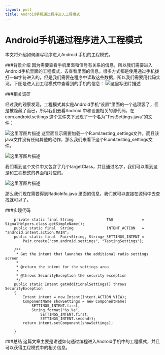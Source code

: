 ```yaml
---
layout: post 
title: Android手机通过程序进入工程模式
---
```

# Android手机通过程序进入工程模式


本文将介绍如何编写程序进入Android 手机的工程模式。



###背景介绍
因为需要查看手机里面和信号有关系的信息，所以我们需要进入Android手机里面的工程模式，去查看里面的信息。很多方式都是使用通过手机拨打一串字符进入的，但是我们需要在程序中读取这些数据，所以我们需要用代码实现。下图是进入到工程模式中查看到的手机的信息：
![这里写图片描述](http://img.blog.csdn.net/20150409091832316)



###相关调研

经过我的观察发现，工程模式其实是Android手机“设置”里面的一个选项罢了，但是被隐藏了而已，所以我们去看Android 中和设置相关的源代码，在com.android.settings 这个文件夹下发现了一个名为“TestSettings.java”的文件：

![这里写图片描述](http://img.blog.csdn.net/20150409091815577)
这里面显示需要加载一个R.xml.testing_settings文件，而且该java文件没有任何其他的动作，那么我们来看下这个R.xml.testing_settings文件。

![这里写图片描述](http://img.blog.csdn.net/20150409091758276)

我们看到这个文件中又包含了几个targetClass，并且通过名字，我们可以看到这是和工程模式的界面相对应的。

![这里写图片描述](http://img.blog.csdn.net/20150409091744845)

那么我们现在需要得到RadioInfo.java 里面的信息，我们就可以直接在源码中去查找就可以了。


###实现代码

	    private static final String               TAG             = SignalHelpers.class.getSimpleName();
	    public static final  String               INTENT_ACTION   = "android.intent.action.MAIN";
	    public static final  Pair<String, String> SETTINGS_INTENT =
	        Pair.create("com.android.settings", "TestingSettings");
	
	    /**
	     * Get the intent that launches the additional radio settings screen
	     *
	     * @return the intent for the settings area
	     *
	     * @throws SecurityException the security exception
	     */
	    public static Intent getAdditionalSettings() throws SecurityException
	    {
	        Intent intent = new Intent(Intent.ACTION_VIEW);
	        ComponentName showSettings = new ComponentName(
	            SETTINGS_INTENT.first,
	            String.format("%s.%s",
	                SETTINGS_INTENT.first,
	                SETTINGS_INTENT.second));
	        return intent.setComponent(showSettings);
	        
	    }


###总结
这篇文章主要是讲述如何通过编程进入Android手机中的工程模式，并且可以获得工程模式中的相关信息。


